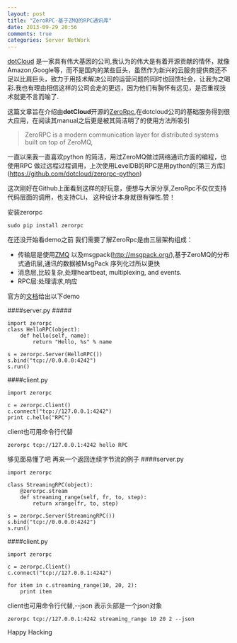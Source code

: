 ```yaml
---
layout: post
title: "ZeroRPC-基于ZMQ的RPC通讯库"
date: 2013-09-29 20:56
comments: true
categories: Server NetWork
---
```

[dotCloud](https://www.dotcloud.com/) 是一家具有伟大基因的公司,我认为的伟大是有着开源贡献的情怀，就像Amazon,Google等，而不是国内的某些巨头，虽然作为新兴的云服务提供商还不足以比肩巨头，致力于用技术解决公司的运营问题的同时也回馈社会，让我为之喝彩.我也有理由相信这样的公司会走的更远，因为他们有胸怀有远见，是否重视技术就更不言而喻了.

这篇文章旨在介绍由**dotCloud**开源的[ZeroRpc](https://github.com/dotcloud/zerorpc-python),在dotcloud公司的基础服务得到很大应用，在阅读其manual之后更是被其简洁明了的使用方法所吸引 
>ZeroRPC is a modern communication layer for distributed systems built on top of ZeroMQ,

一直以来我一直喜欢python 的简洁，用过ZeroMQ做过网络通讯方面的编程，也使用RPC 做过远程过程调用，上次使用LevelDB的RPC是用python的[第三方库] (https://github.com/dotcloud/zerorpc-python)

这次刚好在Github上面看到这样的好玩意，便想与大家分享,ZeroRpc不仅仅支持代码层面的调用，也支持CLi， 这种设计本身就很有弹性.赞！

安装zerorpc
```
sudo pip install zerorpc 
```

在还没开始看demo之前
我们需要了解ZeroRpc是由三层架构组成：

* 传输层是使用[ZMQ](http://www.zeromq.org/) 以及msgpack(http://msgpack.org/),基于ZeroMQ的分布式通讯层,通讯的数据被MsgPack 序列化过所以更快
* 消息层,比较复杂,处理heartbeat, multiplexing, and events.
* RPC层:处理请求,响应

官方的[文档](http://zerorpc.dotcloud.com/)给出以下demo

####server.py #####
```
import zerorpc
class HelloRPC(object):
    def hello(self, name):
        return "Hello, %s" % name

s = zerorpc.Server(HelloRPC())
s.bind("tcp://0.0.0.0:4242")
s.run()
```
####client.py
```
import zerorpc

c = zerorpc.Client()
c.connect("tcp://127.0.0.1:4242")
print c.hello("RPC")
```
client也可用命令行代替
```
zerorpc tcp://127.0.0.1:4242 hello RPC
```

够见面易懂了吧
再来一个返回连续字节流的例子
####server.py
```
import zerorpc

class StreamingRPC(object):
    @zerorpc.stream
    def streaming_range(self, fr, to, step):
        return xrange(fr, to, step)

s = zerorpc.Server(StreamingRPC())
s.bind("tcp://0.0.0.0:4242")
s.run()
```

####client.py
```
import zerorpc

c = zerorpc.Client()
c.connect("tcp://127.0.0.1:4242")

for item in c.streaming_range(10, 20, 2):
    print item
```

client也可用命令行代替,--json 表示头部是一个json对象

```
zerorpc tcp://127.0.0.1:4242 streaming_range 10 20 2 --json
```

Happy Hacking


